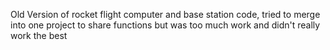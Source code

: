 Old Version of rocket flight computer and base station code, tried to merge into one project to share functions but was too much work and didn't really work the best

